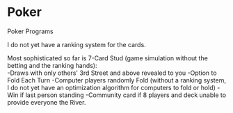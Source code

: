 # Poker
Poker Programs

I do not yet have a ranking system for the cards.

Most sophisticated so far is 7-Card Stud (game simulation without the betting and the ranking hands):  
-Draws with only others' 3rd Street and above revealed to you
-Option to Fold Each Turn
-Computer players randomly Fold (without a ranking system, I do not yet have an optimization algorithm for computers to fold or hold)
-Win if last person standing
-Community card if 8 players and deck unable to provide everyone the River.
